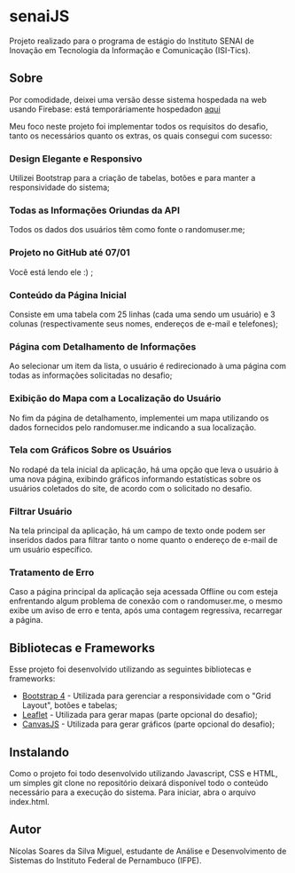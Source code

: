 # senaiJS
Projeto realizado para o programa de estágio do Instituto SENAI de Inovação em Tecnologia da Informação e Comunicação (ISI-Tics).

## Sobre
Por comodidade, deixei uma versão desse sistema hospedada na web usando Firebase: está temporáriamente hospedadon [aqui](https://senaijs-216fb.firebaseapp.com/)


Meu foco neste projeto foi implementar todos os requisitos do desafio, tanto os necessários quanto os extras, os quais consegui com sucesso:

### Design Elegante e Responsivo 
Utilizei Bootstrap para a criação de tabelas, botões e para manter a responsividade do sistema;

### Todas as Informações Oriundas da API 
Todos os dados dos usuários têm como fonte o randomuser.me;

### Projeto no GitHub até 07/01 
Você está lendo ele :) ;

### Conteúdo da Página Inicial 
Consiste em uma tabela com 25 linhas (cada uma sendo um usuário) e 3 colunas (respectivamente seus nomes, endereços de e-mail e telefones);

### Página com Detalhamento de Informações 
Ao selecionar um item da lista, o usuário é redirecionado à uma página com todas as informações solicitadas no desafio;

### Exibição do Mapa com a Localização do Usuário 
No fim da página de detalhamento, implementei um mapa utilizando os dados fornecidos pelo randomuser.me indicando a sua localização.

### Tela com Gráficos Sobre os Usuários
No rodapé da tela inicial da aplicação, há uma opção que leva o usuário à uma nova página, exibindo gráficos informando estatísticas sobre os usuários coletados do site, de acordo com o solicitado no desafio.

### Filtrar Usuário 
Na tela principal da aplicação, há um campo de texto onde podem ser inseridos dados para filtrar tanto o nome quanto o endereço de e-mail de um usuário específico.

### Tratamento de Erro 
Caso a página principal da aplicação seja acessada Offline ou com esteja enfrentando algum problema de conexão com o randomuser.me, o mesmo exibe um aviso de erro e tenta, após uma contagem regressiva, recarregar a página.

## Bibliotecas e Frameworks 
Esse projeto foi desenvolvido utilizando as seguintes bibliotecas e frameworks:
* [Bootstrap 4](https://getbootstrap.com/) - Utilizada para gerenciar a responsividade com o "Grid Layout", botões e tabelas;
* [Leaflet](https://leafletjs.com/) - Utilizada para gerar mapas (parte opcional do desafio);
* [CanvasJS](https://canvasjs.com/) - Utilizada para gerar gráficos (parte opcional do desafio);

## Instalando
Como o projeto foi todo desenvolvido utilizando Javascript, CSS e HTML, um simples git clone no repositório deixará disponível todo o conteúdo necessário para a execução do sistema. Para iniciar, abra o arquivo index.html.

## Autor 
Nícolas Soares da Silva Miguel, estudante de Análise e Desenvolvimento de Sistemas do Instituto Federal de Pernambuco (IFPE).
